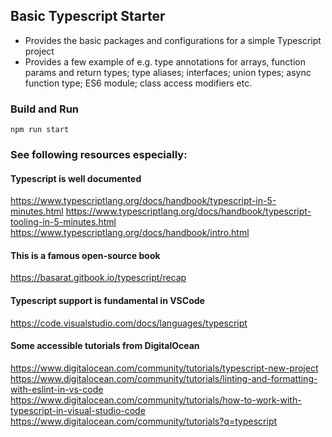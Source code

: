 ## Basic Typescript Starter

- Provides the basic packages and configurations for a simple Typescript project
- Provides a few example of e.g. type annotations for arrays, function params
  and return types; type aliases; interfaces; union types; async function type;
  ES6 module; class access modifiers etc.


### Build and Run

`npm run start`



### See following resources especially:

#### Typescript is well documented
https://www.typescriptlang.org/docs/handbook/typescript-in-5-minutes.html
https://www.typescriptlang.org/docs/handbook/typescript-tooling-in-5-minutes.html
https://www.typescriptlang.org/docs/handbook/intro.html

#### This is a famous open-source book
https://basarat.gitbook.io/typescript/recap

#### Typescript support is fundamental in VSCode
https://code.visualstudio.com/docs/languages/typescript

#### Some accessible tutorials from DigitalOcean
https://www.digitalocean.com/community/tutorials/typescript-new-project
https://www.digitalocean.com/community/tutorials/linting-and-formatting-with-eslint-in-vs-code
https://www.digitalocean.com/community/tutorials/how-to-work-with-typescript-in-visual-studio-code
https://www.digitalocean.com/community/tutorials?q=typescript
